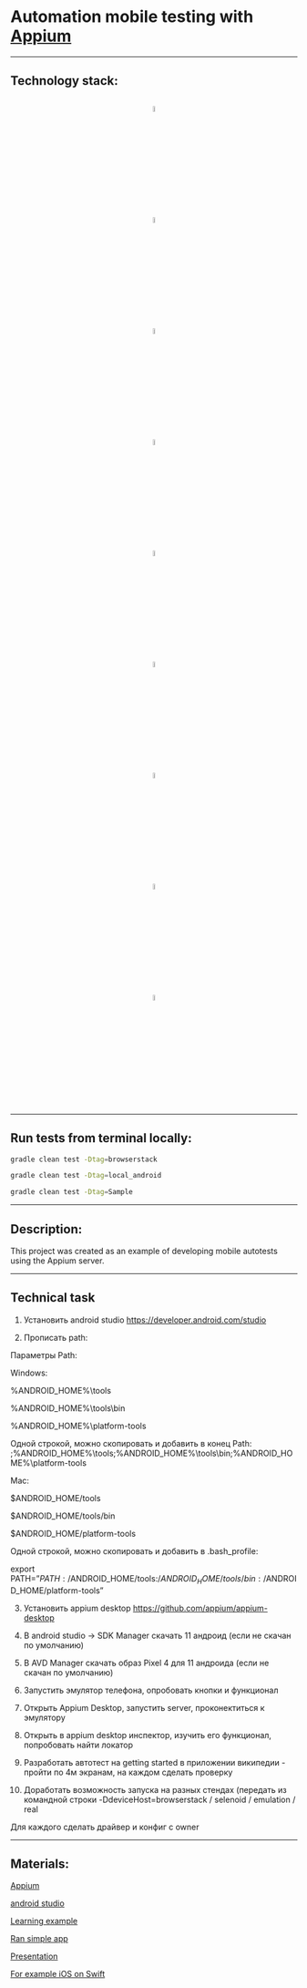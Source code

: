 # Automation mobile testing with [Appium](https://appium.io/)


___

## Technology stack:

<p  align="center">

<code>
<img width="5%" title="Java" src="forReadme/Java_icon.png">
<img width="5%" title="Gradle" src="forReadme/Gradle_icon.svg">
<img width="5%" title="JUnit5" src="forReadme/JUnit5_icon.png">
<img width="5%" title="IntelliJ IDEA" src="forReadme/Intellij_icon.png">
<img width="5%" title="Selenide" src="forReadme/Selenide_icon.svg">
<img width="5%" title="Github" src="forReadme/Github_icon.png">
<img width="5%" title="Rest Assured" src="forReadme/Rest Assured.png">
<img width="5%" title="Allure_Report" src="forReadme/Allure_Report_icon.svg">
<img width="5%" title="Appium" src="forReadme/appium_icon.png">
</code>
</p>


___

## Run tests from terminal locally:

```bash
gradle clean test -Dtag=browserstack

gradle clean test -Dtag=local_android

gradle clean test -Dtag=Sample
```
___

## Description:

This project was created as an example of developing mobile autotests using the Appium server.

___

## Technical task

1. Установить android studio https://developer.android.com/studio

2. Прописать path:

Параметры Path:

Windows:

%ANDROID_HOME%\tools

%ANDROID_HOME%\tools\bin

%ANDROID_HOME%\platform-tools

Одной строкой, можно скопировать и добавить в конец Path: ;%ANDROID_HOME%\tools;%ANDROID_HOME%\tools\bin;%ANDROID_HOME%\platform-tools

Mac:

$ANDROID_HOME/tools

$ANDROID_HOME/tools/bin

$ANDROID_HOME/platform-tools

Одной строкой, можно скопировать и добавить в .bash_profile:

export PATH=”${PATH}:/$ANDROID_HOME/tools:/$ANDROID_HOME/tools/bin:/$ANDROID_HOME/platform-tools”

3. Установить appium desktop https://github.com/appium/appium-desktop

4. В android studio -> SDK Manager скачать 11 андроид (если не скачан по умолчанию)

5. В AVD Manager скачать образ Pixel 4 для 11 андроида (если не скачан по умолчанию)

6. Запустить эмулятор телефона, опробовать кнопки и функционал

7. Открыть Appium Desktop, запустить server, проконектиться к эмулятору

8. Открыть в appium desktop инспектор, изучить его функционал, попробовать найти локатор

9. Разработать автотест на getting started в приложении википедии - пройти по 4м экранам, на каждом сделать проверку

10. Доработать возможность запуска на разных стендах (передать из командной строки -DdeviceHost=browserstack / selenoid / emulation / real

Для каждого сделать драйвер и конфиг с owner

---

## Materials:

[Appium](https://appium.io/)

[android studio](https://developer.android.com/studio)

[Learning example](https://github.com/qa-guru/wikipedia-mobile-tests/tree/local)

[Ran simple app](https://app-live.browserstack.com/)

[Presentation](https://www.youtube.com/watch?v=6R48jJ1h8nU)

[For example iOS on Swift](https://swiftwithmajid.com/2021/03/18/ui-testing-in-swift-with-xctest-framework/)
